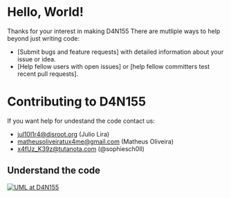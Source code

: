 # Hello, World!

Thanks for your interest in making D4N155 
There are mutliple ways to help beyond just writing code:
 - [Submit bugs and feature requests] with detailed information about your issue or idea.
 - [Help fellow users with open issues] or [help fellow committers test recent pull requests].

# Contributing to D4N155
If you want help for undestand the code contact us:
 * jul10l1r4@disroot.org (Julio Lira)
 * matheusoliveiratux4me@gmail.com (Matheus Oliveira)
 * x4fUz_K39z@tutanota.com (@sophiesch0ll)
## Understand the code
[![UML at D4N155](theories/uml.svg)](https://framindmap.org/c/maps/655325/public)
